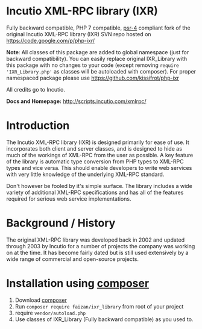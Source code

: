 # Incutio XML-RPC library (IXR)

Fully backward compatible, PHP 7 compatible, [psr-4](https://www.php-fig.org/psr/psr-4/) compliant fork of the original Incutio XML-RPC library (IXR) SVN repo hosted on <https://code.google.com/p/php-ixr/>

**Note**: All classes of this package are added to global namespace (just for backward compatibility). You can easily replace original IXR_Library with this package with no changes to your code (except removing `require 'IXR_Library.php'` as classes will be autoloaded with composer). For proper namespaced package please use https://github.com/kissifrot/php-ixr


All credits go to Incutio.

**Docs and Homepage:** <http://scripts.incutio.com/xmlrpc/>

# Introduction

The Incutio XML-RPC library (IXR) is designed primarily for ease of use. It incorporates both client and server classes, and is designed to hide as much of the workings of XML-RPC from the user as possible. A key feature of the library is automatic type conversion from PHP types to XML-RPC types and vice versa. This should enable developers to write web services with very little knowledge of the underlying XML-RPC standard.

Don't however be fooled by it's simple surface. The library includes a wide variety of additional XML-RPC specifications and has all of the features required for serious web service implementations.

# Background / History

The original XML-RPC library was developed back in 2002 and updated through 2003 by Incutio for a number of projects the company was working on at the time. It has become fairly dated but is still used extensively by a wide range of commercial and open-source projects.

# Installation using [composer](http://getcomposer.org/)
1. Download [composer](http://getcomposer.org/)
2. Run `composer require faizan/ixr_library` from root of your project
3. require `vendor/autoload.php`
4. Use classes of IXR_Library (Fully backward compatible) as you used to.

